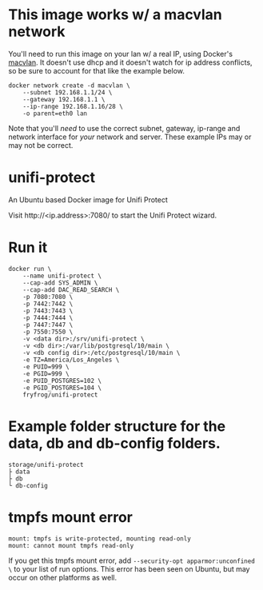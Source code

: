 # This image works w/ a macvlan network

You'll need to run this image on your lan w/ a real IP, using Docker's [macvlan](https://docs.docker.com/network/macvlan/). It doesn't use dhcp and it doesn't watch for ip address conflicts, so be sure to account for that like the example below.

```
docker network create -d macvlan \
    --subnet 192.168.1.1/24 \
    --gateway 192.168.1.1 \
    --ip-range 192.168.1.16/28 \
    -o parent=eth0 lan
```

Note that you'll *need* to use the correct subnet, gateway, ip-range and network interface for *your* network and server. These example IPs may or may not be correct.

# unifi-protect
An Ubuntu based Docker image for Unifi Protect

Visit http://<ip.address>:7080/ to start the Unifi Protect wizard.

# Run it

```
docker run \
    --name unifi-protect \
    --cap-add SYS_ADMIN \
    --cap-add DAC_READ_SEARCH \
    -p 7080:7080 \
    -p 7442:7442 \
    -p 7443:7443 \
    -p 7444:7444 \
    -p 7447:7447 \
    -p 7550:7550 \
    -v <data dir>:/srv/unifi-protect \
    -v <db dir>:/var/lib/postgresql/10/main \
    -v <db config dir>:/etc/postgresql/10/main \
    -e TZ=America/Los_Angeles \
    -e PUID=999 \
    -e PGID=999 \
    -e PUID_POSTGRES=102 \
    -e PGID_POSTGRES=104 \
    fryfrog/unifi-protect
```

# Example folder structure for the data, db and db-config folders.

```
storage/unifi-protect
├ data
├ db
└ db-config
```

#  tmpfs mount error

```
mount: tmpfs is write-protected, mounting read-only
mount: cannot mount tmpfs read-only
```

If you get this tmpfs mount error, add `--security-opt apparmor:unconfined \` to your list of run options. This error has been seen on Ubuntu, but may occur on other platforms as well.
